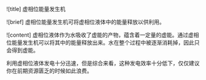 ![title]
虚相位能量发生机

![brief]
虚相位能量发生机可将虚相位液体中的能量释放以供利用。

![content]
虚相位液体作为水吸收了虚能的产物，蕴含着一定量的虚能。通过虚相位能量发生机可以将其中的能量释放出来。水在整个过程中被逐渐消耗掉，因此只会得到虚能。

利用虚相位液体发电十分迅速，但是综合来看，这种发电效率十分低下，仅仅建议你在前期资源匮乏的时候如此浪费。